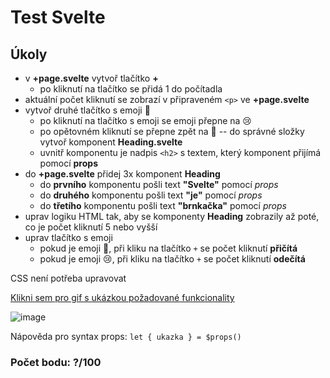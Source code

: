 # Test Svelte


## Úkoly

- v **+page.svelte** vytvoř tlačítko **+**
  - po kliknutí na tlačítko se přidá 1 do počítadla
- aktuální počet kliknutí se zobrazí v připraveném `<p>` ve **+page.svelte**
- vytvoř druhé tlačítko s emoji 🙂
  - po kliknutí na tlačítko s emoji se emoji přepne na 😢
  - po opětovném kliknutí se přepne zpět na 🙂
    -- do správné složky vytvoř komponent **Heading.svelte**
  - uvnitř komponentu je nadpis `<h2>` s textem, který komponent přijímá pomocí **props**
- do **+page.svelte** přidej 3x komponent **Heading**
  - do **prvního** komponentu pošli text **"Svelte"** pomocí _props_
  - do **druhého** komponentu pošli text **"je"** pomocí _props_
  - do **třetího** komponentu pošli text **"brnkačka"** pomocí _props_
- uprav logiku HTML tak, aby se komponenty **Heading** zobrazily až poté, co je počet kliknutí 5 nebo vyšší
- uprav tlačítko s emoji
  - pokud je emoji 🙂, při kliku na tlačítko `+` se počet kliknutí **přičítá**
  - pokud je emoji 😢, při kliku na tlačítko `+` se počet kliknutí **odečítá**

CSS není potřeba upravovat

[Klikni sem pro gif s ukázkou požadované funkcionality](https://github.com/user-attachments/assets/1565f3db-c47b-4424-b75a-f807ea3555a8)


![image](https://github.com/user-attachments/assets/929c7e2e-a8f5-4cf0-9df8-74ccf7cae55e)



Nápověda pro syntax props: `let { ukazka } = $props()`

### Počet bodu: ?/100
